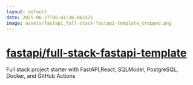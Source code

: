 ```yaml
---
layout: default
date: 2025-06-27T06:41:36.862371
image: assets/fastapi_full-stack-fastapi-template_cropped.png
---
```


# [fastapi/full-stack-fastapi-template](https://github.com/fastapi/full-stack-fastapi-template)

Full stack project starter with FastAPI,React, SQLModel, PostgreSQL, Docker, and GitHub Actions
